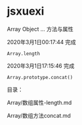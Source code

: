 # jsxuexi
Array Object ... 方法与属性


2020年3月1日00:17:44 完成


`Array.length` 

2020年3月1日17:15:46 完成

`Array.prototype.concat()`

目录：

Array/数组属性-length.md

Array/数组方法concat.md